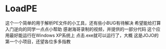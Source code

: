 # LoadPE
这个一个简单的用于解析PE文件的小工具，还有些小BUG有待解决
希望能给打算入门逆向的同学一点点小帮助
感谢海哥录制的视频，并提供的一部分代码
这个应用最好能运行在Windows XP系统上
点击.exe就可以运行了，大概
这是JOJO的第一个小项目，还望各位多多指教
